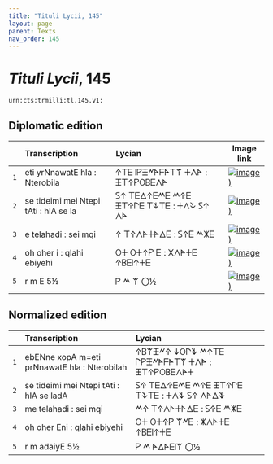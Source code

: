 ```yaml
---
title: "Tituli Lycii, 145"
layout: page
parent: Texts
nav_order: 145
---
```




# *Tituli Lycii*, 145




`urn:cts:trmilli:tl.145.v1:`

## Diplomatic edition

|  | Transcription | Lycian | Image link |
| :---: | :------ | :------ | --- |
| `1` | eti yrNnawatE hla : Nterobila | 𐊁𐊗𐊆 𐊊𐊕𐊑𐊏𐊀𐊇𐊀𐊗𐊚 𐊛𐊍𐊀 : 𐊑𐊗𐊁𐊕𐊒𐊂𐊆𐊍𐊀 |[![image)](http://www.homermultitext.org/iipsrv?IIIF=/project/homer/pyramidal/deepzoom/lycian/hc/v1/2007.02.0168.tif/pct:12.74,0.0,85.13,27.4/100,/0/default.jpg)](http://www.homermultitext.org/ict2/?urn=urn:cite2:lycian:hc.v1:2007.02.0168@0.1274,0.000,0.8513,0.2740) |
| `2` | se tideimi mei Ntepi tAti : hlA se la | 𐊖𐊁 𐊗𐊆𐊅𐊁𐊆𐊎𐊆 𐊎𐊁𐊆 𐊑𐊗𐊁𐊓𐊆 𐊗𐊙𐊗𐊆 : 𐊛𐊍𐊙 𐊖𐊁 𐊍𐊀 |[![image)](http://www.homermultitext.org/iipsrv?IIIF=/project/homer/pyramidal/deepzoom/lycian/hc/v1/2007.02.0168.tif/pct:12.04,19.73,86.46,24.66/100,/0/default.jpg)](http://www.homermultitext.org/ict2/?urn=urn:cite2:lycian:hc.v1:2007.02.0168@0.1204,0.1973,0.8646,0.2466) |
| `3` | e telahadi : sei mqi | 𐊁 𐊗𐊁𐊍𐊀𐊛𐊀𐊅𐊆 : 𐊖𐊁𐊆 𐊎𐊌𐊆 |[![image)](http://www.homermultitext.org/iipsrv?IIIF=/project/homer/pyramidal/deepzoom/lycian/hc/v1/2007.02.0168.tif/pct:13.1,35.07,86.81,17.53/100,/0/default.jpg)](http://www.homermultitext.org/ict2/?urn=urn:cite2:lycian:hc.v1:2007.02.0168@0.1310,0.3507,0.8681,0.1753) |
| `4` | oh oher i : qlahi ebiyehi | 𐊒𐊛 𐊒𐊛𐊁𐊕 𐊆 : 𐊌𐊍𐊀𐊛𐊆 𐊁𐊂𐊆𐊊𐊁𐊛𐊆 |[![image)](http://www.homermultitext.org/iipsrv?IIIF=/project/homer/pyramidal/deepzoom/lycian/hc/v1/2007.02.0168.tif/pct:11.86,44.66,88.05,23.29/100,/0/default.jpg)](http://www.homermultitext.org/ict2/?urn=urn:cite2:lycian:hc.v1:2007.02.0168@0.1186,0.4466,0.8805,0.2329) |
| `5` | r m E 5½ | 𐊕 𐊎 𐊚 〇½ |[![image)](http://www.homermultitext.org/iipsrv?IIIF=/project/homer/pyramidal/deepzoom/lycian/hc/v1/2007.02.0168.tif/pct:5.398,64.38,94.51,35.34/100,/0/default.jpg)](http://www.homermultitext.org/ict2/?urn=urn:cite2:lycian:hc.v1:2007.02.0168@0.05398,0.6438,0.9451,0.3534) |

## Normalized edition

|  | Transcription | Lycian |
| :---: | :------ | :------ |
| `1` | ebENne xopA m=eti prNnawatE hla : Nterobilah | 𐊁𐊂𐊚𐊑𐊏𐊁 𐊜𐊒𐊓𐊙 𐊎𐊁𐊗𐊆 𐊓𐊕𐊑𐊏𐊀𐊇𐊀𐊗𐊚 𐊛𐊍𐊀 : 𐊑𐊗𐊁𐊕𐊒𐊂𐊆𐊍𐊀𐊛 |
| `2` | se tideimi mei Ntepi tAti : hlA se ladA | 𐊖𐊁 𐊗𐊆𐊅𐊁𐊆𐊎𐊆 𐊎𐊁𐊆 𐊑𐊗𐊁𐊓𐊆 𐊗𐊙𐊗𐊆 : 𐊛𐊍𐊙 𐊖𐊁 𐊍𐊀𐊅𐊙 |
| `3` | me telahadi : sei mqi | 𐊎𐊁 𐊗𐊁𐊍𐊀𐊛𐊀𐊅𐊆 : 𐊖𐊁𐊆 𐊎𐊌𐊆 |
| `4` | oh oher Eni : qlahi ebiyehi | 𐊒𐊛 𐊒𐊛𐊁𐊕 𐊚𐊏𐊆 : 𐊌𐊍𐊀𐊛𐊆 𐊁𐊂𐊆𐊊𐊁𐊛𐊆 |
| `5` | r m adaiyE 5½ | 𐊕 𐊎 𐊀𐊅𐊀𐊆𐊊𐊚 〇½ |